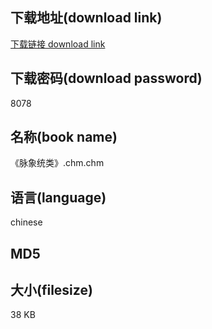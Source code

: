 ## 下载地址(download link)
[下载链接 download link](https://tutu365.netlify.app/?s=%E3%80%8A%E8%84%89%E8%B1%A1%E7%BB%9F%E7%B1%BB%E3%80%8B.chm)

## 下载密码(download password)
8078

## 名称(book name)
《脉象统类》.chm.chm

## 语言(language)
chinese

## MD5


## 大小(filesize)
38 KB
